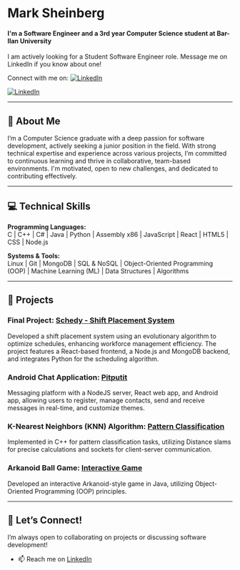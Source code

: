 # Mark Sheinberg
####  I'm a Software Engineer and a 3rd year Computer Science student at Bar-Ilan University

I am actively looking for a Student Software Engineer role. Message me on LinkedIn if you know about one!

Connect with me on: [![LinkedIn](https://img.shields.io/badge/LinkedIn-blue?logo=linkedin&logoColor=white)](https://www.linkedin.com/in/mark-sheinberg-658121248/)



[![LinkedIn](https://img.shields.io/badge/LinkedIn-0077B5?style=for-the-badge&logo=linkedin&logoColor=white)](https://linkedin.com/in/naama-matzliach)

---

## 👋 About Me  
I’m a Computer Science graduate with a deep passion for software development, actively seeking a junior position in the field. With strong technical expertise and experience across various projects, I’m committed to continuous learning and thrive in collaborative, team-based environments. I'm motivated, open to new challenges, and dedicated to contributing effectively.

---

## 💻 Technical Skills  
**Programming Languages:**  
C | C++ | C# | Java | Python | Assembly x86 | JavaScript | React | HTML5 | CSS | Node.js  

**Systems & Tools:**  
Linux | Git | MongoDB | SQL & NoSQL | Object-Oriented Programming (OOP) | Machine Learning (ML) | Data Structures | Algorithms  

---

## 📂 Projects  

### Final Project: [Schedy - Shift Placement System](https://github.com/naamamat/Schedy)  
Developed a shift placement system using an evolutionary algorithm to optimize schedules, enhancing workforce management efficiency. The project features a React-based frontend, a Node.js and MongoDB backend, and integrates Python for the scheduling algorithm.

### Android Chat Application: [Pitputit](https://github.com/naamamat/AndroidChatApp)  
Messaging platform with a NodeJS server, React web app, and Android app, allowing users to register, manage contacts, send and receive messages in real-time, and customize themes.

### K-Nearest Neighbors (KNN) Algorithm: [Pattern Classification](https://github.com/naamamat/KNN-Pattern-Classification)  
Implemented in C++ for pattern classification tasks, utilizing Distance slams for precise calculations and sockets for client-server communication.

### Arkanoid Ball Game: [Interactive Game](https://github.com/naamamat/Arkanoid_Ball_Game)  
Developed an interactive Arkanoid-style game in Java, utilizing Object-Oriented Programming (OOP) principles.

---

## 🚀 Let’s Connect!  
I’m always open to collaborating on projects or discussing software development!  

- 📫 Reach me on [LinkedIn](https://linkedin.com/in/naama-matzliach)

